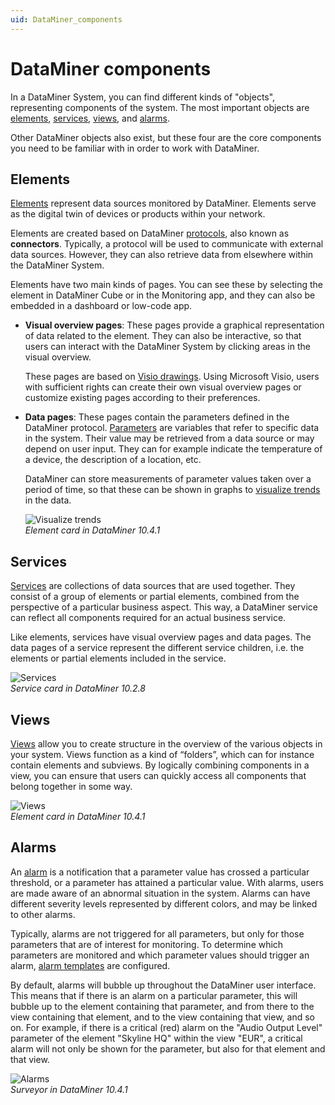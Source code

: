```yaml
---
uid: DataMiner_components
---
```


# DataMiner components

In a DataMiner System, you can find different kinds of "objects", representing components of the system. The most important objects are [elements](#elements), [services](#services), [views](#views), and [alarms](#alarms).

Other DataMiner objects also exist, but these four are the core components you need to be familiar with in order to work with DataMiner.

## Elements

[Elements](xref:About_elements) represent data sources monitored by DataMiner. Elements serve as the digital twin of devices or products within your network.

Elements are created based on DataMiner [protocols](xref:Protocols1), also known as **connectors**. Typically, a protocol will be used to communicate with external data sources. However, they can also retrieve data from elsewhere within the DataMiner System.

Elements have two main kinds of pages. You can see these by selecting the element in DataMiner Cube or in the Monitoring app, and they can also be embedded in a dashboard or low-code app.

- **Visual overview pages**: These pages provide a graphical representation of data related to the element. They can also be interactive, so that users can interact with the DataMiner System by clicking areas in the visual overview.

  These pages are based on [Visio drawings](xref:visio#visio-drawings). Using Microsoft Visio, users with sufficient rights can create their own visual overview pages or customize existing pages according to their preferences.

- **Data pages**: These pages contain the parameters defined in the DataMiner protocol. [Parameters](xref:parameters) are variables that refer to specific data in the system. Their value may be retrieved from a data source or may depend on user input. They can for example indicate the temperature of a device, the description of a location, etc.

  DataMiner can store measurements of parameter values taken over a period of time, so that these can be shown in graphs to [visualize trends](xref:trending) in the data.

  ![Visualize trends](~/dataminer/images/Visualize_Trends.gif)<br/>*Element card in DataMiner 10.4.1*

## Services

[Services](xref:About_services) are collections of data sources that are used together. They consist of a group of elements or partial elements, combined from the perspective of a particular business aspect. This way, a DataMiner service can reflect all components required for an actual business service.

Like elements, services have visual overview pages and data pages. The data pages of a service represent the different service children, i.e. the elements or partial elements included in the service.

![Services](~/dataminer/images/Services.gif)<br/>*Service card in DataMiner 10.2.8*

## Views

[Views](xref:About_views) allow you to create structure in the overview of the various objects in your system. Views function as a kind of “folders”, which can for instance contain elements and subviews. By logically combining components in a view, you can ensure that users can quickly access all components that belong together in some way.

![Views](~/dataminer/images/Views.gif)<br/>*Element card in DataMiner 10.4.1*

## Alarms

An [alarm](xref:About_alarms) is a notification that a parameter value has crossed a particular threshold, or a parameter has attained a particular value. With alarms, users are made aware of an abnormal situation in the system. Alarms can have different severity levels represented by different colors, and may be linked to other alarms.

Typically, alarms are not triggered for all parameters, but only for those parameters that are of interest for monitoring. To determine which parameters are monitored and which parameter values should trigger an alarm, [alarm templates](xref:About_alarm_templates) are configured.

By default, alarms will bubble up throughout the DataMiner user interface. This means that if there is an alarm on a particular parameter, this will bubble up to the element containing that parameter, and from there to the view containing that element, and to the view containing that view, and so on. For example, if there is a critical (red) alarm on the "Audio Output Level" parameter of the element "Skyline HQ" within the view "EUR", a critical alarm will not only be shown for the parameter, but also for that element and that view.

![Alarms](~/dataminer/images/Alarms.gif)<br/>*Surveyor in DataMiner 10.4.1*
